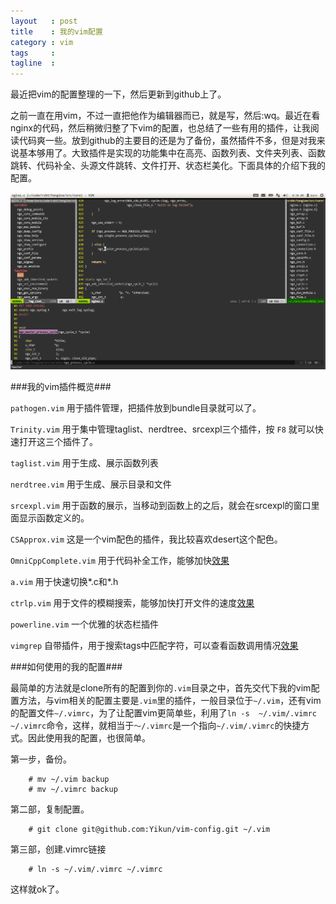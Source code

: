 ```yaml
--- 
layout   : post
title    : 我的vim配置
category : vim
tags     : 
tagline  : 
---
```


最近把vim的配置整理的一下，然后更新到github上了。

之前一直在用vim，不过一直把他作为编辑器而已，就是写，然后:wq。最近在看nginx的代码，然后稍微归整了下vim的配置，也总结了一些有用的插件，让我阅读代码爽一些。放到github的主要目的还是为了备份，虽然插件不多，但是对我来说基本够用了。大致插件是实现的功能集中在高亮、函数列表、文件夹列表、函数跳转、代码补全、头源文件跳转、文件打开、状态栏美化。下面具体的介绍下我的配置。

![vim概览](/assets/post/2014-03-19-vim/vim_all.png)

###我的vim插件概览###

`pathogen.vim` 用于插件管理，把插件放到bundle目录就可以了。

`Trinity.vim` 用于集中管理taglist、nerdtree、srcexpl三个插件，按 `F8` 就可以快速打开这三个插件了。

`taglist.vim` 用于生成、展示函数列表

`nerdtree.vim` 用于生成、展示目录和文件

`srcexpl.vim` 用于函数的展示，当移动到函数上的之后，就会在srcexpl的窗口里面显示函数定义的。

`CSApprox.vim` 这是一个vim配色的插件，我比较喜欢desert这个配色。

`OmniCppComplete.vim` 用于代码补全工作，能够加快[效果](/assets/post/2014-03-19-vim/vim_omni.png)

`a.vim` 用于快速切换*.c和*.h

`ctrlp.vim` 用于文件的模糊搜索，能够加快打开文件的速度[效果](/assets/post/2014-03-19-vim/vim_ctrlp.png)

`powerline.vim` 一个优雅的状态栏插件

`vimgrep` 自带插件，用于搜索tags中匹配字符，可以查看函数调用情况[效果](/assets/post/2014-03-19-vim/vim_grep.png)

###如何使用的我的配置###

最简单的方法就是clone所有的配置到你的`.vim`目录之中，首先交代下我的vim配置方法，与vim相关的配置主要是`.vim`里的插件，一般目录位于`~/.vim`，还有vim的配置文件`~/.vimrc`，为了让配置vim更简单些，利用了`ln -s  ~/.vim/.vimrc ~/.vimrc`命令，这样，就相当于`～/.vimrc`是一个指向`~/.vim/.vimrc`的快捷方式。因此使用我的配置，也很简单。

第一步，备份。

        # mv ~/.vim backup
        # mv ~/.vimrc backup

第二部，复制配置。

        # git clone git@github.com:Yikun/vim-config.git ~/.vim
    
第三部，创建.vimrc链接

        # ln -s ~/.vim/.vimrc ~/.vimrc
    
这样就ok了。
